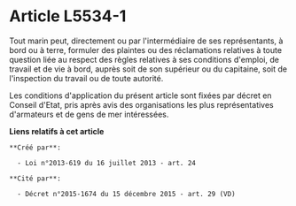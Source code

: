 # Article L5534-1

Tout marin peut, directement ou par l'intermédiaire de ses représentants, à bord ou à terre, formuler des plaintes ou des
réclamations relatives à toute question liée au respect des règles relatives à ses conditions d'emploi, de travail et de vie
à bord, auprès soit de son supérieur ou du capitaine, soit de l'inspection du travail ou de toute autorité. 

Les conditions d'application du présent article sont fixées par décret en Conseil d'Etat, pris après avis des organisations
les plus représentatives d'armateurs et de gens de mer intéressées.

**Liens relatifs à cet article**

	**Créé par**:

	  - Loi n°2013-619 du 16 juillet 2013 - art. 24

	**Cité par**:

	  - Décret n°2015-1674 du 15 décembre 2015 - art. 29 (VD)
